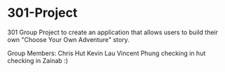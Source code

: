 301-Project
===========

301 Group Project to create an application that allows users to build their own "Choose Your Own Adventure" story.

Group Members:
Chris Hut
Kevin Lau
Vincent Phung checking in
hut checking in
Zainab :)
